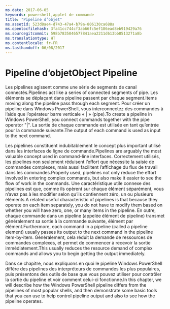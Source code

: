 ```yaml
---
ms.date: 2017-06-05
keywords: powershell,applet de commande
title: "Pipeline d’objet"
ms.assetid: 523d8ae4-d743-47a4-b79a-806130ca688a
ms.openlocfilehash: 3fa41cc744cf3ab66fc5ef186ead8eb919429a76
ms.sourcegitcommit: 598b7835046577841aea2211d613bb8513271a8b
ms.translationtype: HT
ms.contentlocale: fr-FR
ms.lasthandoff: 06/08/2017
---
```

# <a name="object-pipeline"></a><span data-ttu-id="e3600-103">Pipeline d’objet</span><span class="sxs-lookup"><span data-stu-id="e3600-103">Object Pipeline</span></span>
<span data-ttu-id="e3600-104">Les pipelines agissent comme une série de segments de canal connectés.</span><span class="sxs-lookup"><span data-stu-id="e3600-104">Pipelines act like a series of connected segments of pipe.</span></span> <span data-ttu-id="e3600-105">Les éléments se déplaçant dans pipeline passent par chaque segment.</span><span class="sxs-lookup"><span data-stu-id="e3600-105">Items moving along the pipeline pass through each segment.</span></span> <span data-ttu-id="e3600-106">Pour créer un pipeline dans Windows PowerShell, vous interconnectez des commandes à l’aide que l’opérateur barre verticale « | » (pipe).</span><span class="sxs-lookup"><span data-stu-id="e3600-106">To create a pipeline in Windows PowerShell, you connect commands together with the pipe operator "|".</span></span> <span data-ttu-id="e3600-107">La sortie de chaque commande est utilisée en tant qu’entrée pour la commande suivante.</span><span class="sxs-lookup"><span data-stu-id="e3600-107">The output of each command is used as input to the next command.</span></span>

<span data-ttu-id="e3600-108">Les pipelines constituent indubitablement le concept plus important utilisé dans les interfaces de ligne de commande.</span><span class="sxs-lookup"><span data-stu-id="e3600-108">Pipelines are arguably the most valuable concept used in command-line interfaces.</span></span> <span data-ttu-id="e3600-109">Correctement utilisés, les pipelines non seulement réduisent l’effort que nécessite la saisie de commandes complexes, mais aussi facilitent l’affichage du flux de travail dans les commandes.</span><span class="sxs-lookup"><span data-stu-id="e3600-109">Properly used, pipelines not only reduce the effort involved in entering complex commands, but also make it easier to see the flow of work in the commands.</span></span> <span data-ttu-id="e3600-110">Une caractéristique utile connexe des pipelines est que, comme ils opèrent sur chaque élément séparément, vous n’avez pas à les modifier selon qu’ils contiennent zéro, un ou plusieurs éléments.</span><span class="sxs-lookup"><span data-stu-id="e3600-110">A related useful characteristic of pipelines is that because they operate on each item separately, you do not have to modify them based on whether you will have zero, one, or many items in the pipeline.</span></span> <span data-ttu-id="e3600-111">En outre, chaque commande dans un pipeline (appelée élément de pipeline) transmet généralement sa sortie à la commande suivante, élément par élément.</span><span class="sxs-lookup"><span data-stu-id="e3600-111">Furthermore, each command in a pipeline (called a pipeline element) usually passes its output to the next command in the pipeline item-by-item.</span></span> <span data-ttu-id="e3600-112">Généralement, cela réduit la demande de ressources de commandes complexes, et permet de commencer à recevoir la sortie immédiatement.</span><span class="sxs-lookup"><span data-stu-id="e3600-112">This usually reduces the resource demand of complex commands and allows you to begin getting the output immediately.</span></span>

<span data-ttu-id="e3600-113">Dans ce chapitre, nous expliquons en quoi le pipeline Windows PowerShell diffère des pipelines des interpréteurs de commandes les plus populaires, puis présentons des outils de base que vous pouvez utiliser pour contrôler la sortie du pipeline et voir comment celui-ci fonctionne.</span><span class="sxs-lookup"><span data-stu-id="e3600-113">In this chapter, we will describe how the Windows PowerShell pipeline differs from the pipelines of most popular shells, and then demonstrate some basic tools that you can use to help control pipeline output and also to see how the pipeline operates.</span></span>

